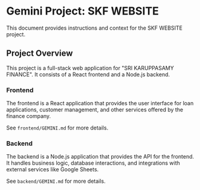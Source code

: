 # Gemini Project: SKF WEBSITE

This document provides instructions and context for the SKF WEBSITE project.

## Project Overview

This project is a full-stack web application for "SRI KARUPPASAMY FINANCE". It consists of a React frontend and a Node.js backend.

### Frontend

The frontend is a React application that provides the user interface for loan applications, customer management, and other services offered by the finance company.

See `frontend/GEMINI.md` for more details.

### Backend

The backend is a Node.js application that provides the API for the frontend. It handles business logic, database interactions, and integrations with external services like Google Sheets.

See `backend/GEMINI.md` for more details.
